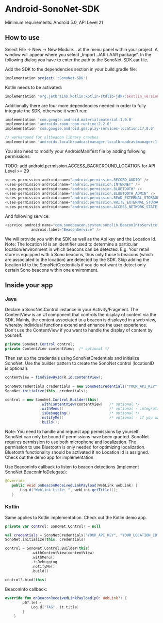 # Android-SonoNet-SDK

Minimum requirements: Android 5.0, API Level 21

## How to use

Select File -> New -> New Module... at the menu panel within your project. A window will appear where you select „Import .JAR /.AAR package“. In the following dialog you have to enter the path to the SonoNet-SDK.aar file.

Add the SDK to the dependencies section in your build.gradle file:

```gradle
implementation project(':SonoNet-SDK')
```

Kotlin needs to be activated:

```gradle
implementation "org.jetbrains.kotlin:kotlin-stdlib-jdk7:$kotlin_version"
```

Additionally there are four more dependencies needed in order to fully integrate the SDK, otherwise it won't run:

```gradle
implementation 'com.google.android.material:material:1.0.0'
implementation 'androidx.room:room-runtime:2.2.0'
implementation 'com.google.android.gms:play-services-location:17.0.0'

// workaround for altbeacon library crashes
implementation 'androidx.localbroadcastmanager:localbroadcastmanager:1.0.0'
```

You also need to modify your AndroidManifest file by adding following permissions:


TODO: add android.permission.ACCESS_BACKGROUND_LOCATION for API Level >= 29
```java
<uses-permission android:name="android.permission.RECORD_AUDIO" />
<uses-permission android:name="android.permission.INTERNET" />
<uses-permission android:name="android.permission.BLUETOOTH" />
<uses-permission android:name="android.permission.BLUETOOTH_ADMIN" />
<uses-permission android:name="android.permission.READ_EXTERNAL_STORAGE" />
<uses-permission android:name="android.permission.WRITE_EXTERNAL_STORAGE" />
<uses-permission android:name="android.permission.ACCESS_NETWORK_STATE" />
```

And following service:

```java
<service android:name="com.sonobeacon.system.sonolib.BeaconInfoService"
            android:label="BeaconService" />
```
  

We will provide you with the SDK as well as the Api key and the Location Id.
Note: The location Id is an identifier used to determine a particular location/environment in which beacons can be detected.
E.g. Your retail store is equipped with 5 Sono beacons, thus only those 5 beacons (which are associated to the location) are detected by the SDK. Skip adding the location Id to the SonoNetCredentials if you do not want to detect only certain Sono beacons within one environment.

## Inside your app

### Java

Declare a SonoNet.Control instance in your Activity/Fragment. The ContentView is an UI component that controls the display of content via the SDK. Mainly, the content associated to a beacon is displayed in a web view, whereby individual functions extend and enhance the user experience.
Don't use the ContentView if you want to handle the display of content by yourself.

```java
private SonoNet.Control control;
private ContentView contentView;  /* optional */
```
Then set up the credentials using SonoNetCredentials and initialize SonoNet. Use the builder pattern to create the SonoNet control (locationID is optional):

```java
contentView = findViewById(R.id.contentView);
        
SonoNetCredentials credentials = new SonoNetCredentials("YOUR_API_KEY", "YOUR_LOCATION_ID");  /* REPLACE WITH YOUR CREDENTIALS */
SonoNet.initialize(this, credentials);

control = new SonoNet.Control.Builder(this)
                .withContentView(contentView)   /* optional */
                .withMenu()                     /* optional - integration is only possible in conjunction with contentView */
                .isDebugging()                  /* optional */
                .notifyMe()                     /* optional - if you want to be notified when you enter predefined geographical regions */
                .build();
```

Note: You need to handle and request app permissions by yourself. SonoNet can only be bound if permissions have been granted.
SonoNet requires permission to use both microphone and localization.
The permission to use Bluetooth is only needed for optimizing localization. Bluetooth functionality should be activated if no Location Id is assigned.
Check out the demo app for implementation.

Use BeaconInfo callback to listen to beacon detections (implement SonoNet.BeaconInfoDelegate):

```java
@Override
   public void onBeaconReceivedLinkPayload(WebLink webLink) {
       Log.d("Weblink title: ", webLink.getTitle());
   }
```

### Kotlin

Same applies to Kotlin implementation. Check out the Kotlin demo app.

```kotlin
private var control: SonoNet.Control? = null  
```

```kotlin
val credentials = SonoNetCredentials("YOUR_API_KEY", "YOUR_LOCATION_ID")
SonoNet.initialize(this, credentials)

control = SonoNet.Control.Builder(this)
            .withContentView(contentView)
            .withMenu()
            .isDebugging
            .notifyMe()
            .build()
            
control?.bind(this)
```

BeaconInfo callback:

```kotlin
override fun onBeaconReceivedLinkPayload(p0: WebLink?) {
        p0?.let { 
            Log.d("TAG", it.title)
        }
    }
```

